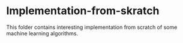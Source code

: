 # Implementation-from-skratch
This folder contains interesting implementation from scratch of some machine learning algorithms.
